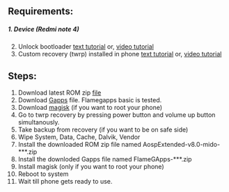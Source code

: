 ## Requirements:
##### 1. Device (Redmi note 4)
2. Unlock bootloader [text tutorial](https://forum.xda-developers.com/t/fastest-way-to-unlock-the-bootlader.3689116) or, [video tutorial](https://www.youtube.com/watch?v=6qDXirGFOpU&t=19s)
3. Custom recovery (twrp) installed in phone [text tutorial](https://www.miuithemez.com/2019/06/how-to-install-twrp-recovery-in-redmi-note-4.html) or, [video tutorial](https://www.youtube.com/watch?v=JcYeCzSfoDE)


## Steps:
1. Download latest ROM zip [file](https://t.me/rn4downloads/4885)
2. Download [Gapps](https://sourceforge.net/projects/flamegapps/files/arm64/android-11/BETA/2021-04-04/FlameGApps-11.0-basic-arm64-20210404-BETA.zip/download) file. Flamegapps basic is tested.
3. Download [magisk](https://magiskmanager.com/) (if you want to root your phone)
4. Go to twrp recovery by pressing power button and volume up button simultanously.
5. Take backup from recovery (if you want to be on safe side)
6. Wipe System, Data, Cache, Dalvik, Vendor
7. Install the downloaded ROM zip file named AospExtended-v8.0-mido-***.zip
8. Install the downloded Gapps file named FlameGApps-***.zip
9. Install magisk (only if you want to root your phone)
10. Reboot to system
11. Wait till phone gets ready to use.
